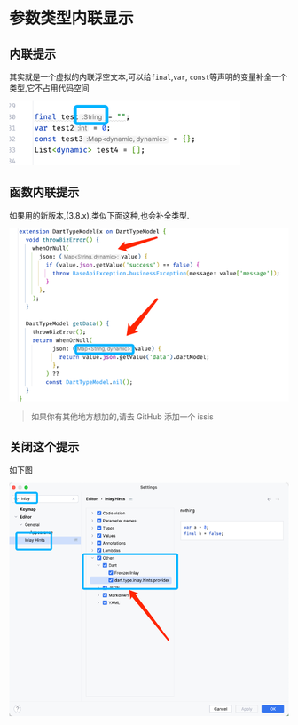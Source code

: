 # &#21442;&#25968;&#31867;&#22411;&#20869;&#32852;&#26174;&#31034;


## 内联提示

其实就是一个虚拟的内联浮空文本,可以给`final`,`var`, `const`等声明的变量补全一个类型,它不占用代码空间


![_type_01.png](../../assets/images/_type_01.png)


## 函数内联提示


如果用的新版本,(3.8.x),类似下面这种,也会补全类型.

![_type_02.png](../../assets/images/_type_02.png)


> 如果你有其他地方想加的,请去 GitHub 添加一个 issis


## 关闭这个提示

如下图

![_type_03.png](../../assets/images/_type_03.png)
